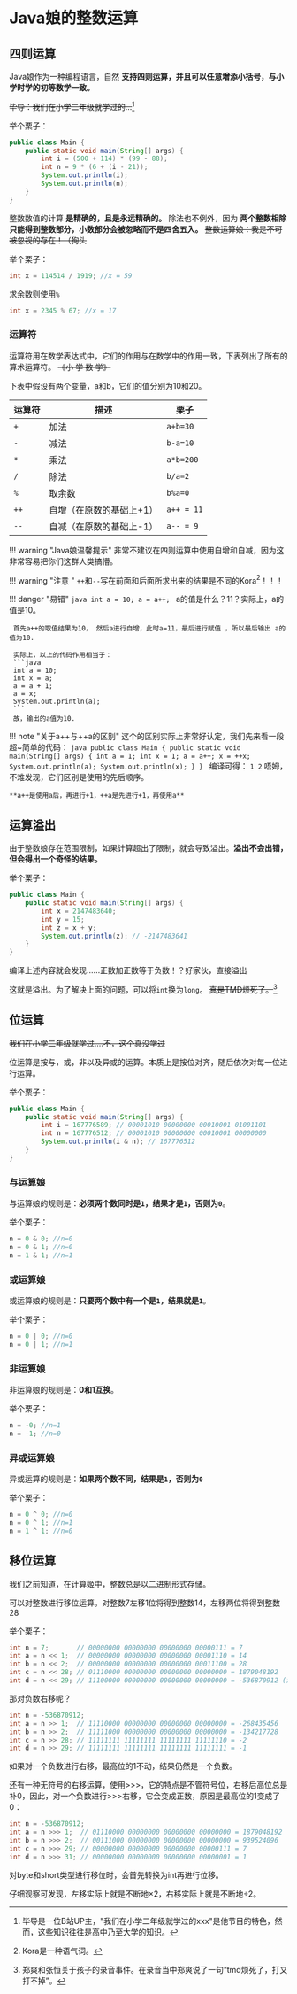 # Java娘的整数运算
## 四则运算

Java娘作为一种编程语言，自然 **支持四则运算，并且可以任意增添小括号，与小学时学的初等数学一致。**

~~毕导：我们在小学二年级就学过的...~~[^1]

[^1]: 毕导是一位B站UP主，"我们在小学二年级就学过的xxx"是他节目的特色，然而，这些知识往往是高中乃至大学的知识。


举个栗子：
```java
public class Main {
    public static void main(String[] args) {
        int i = (500 + 114) * (99 - 88);
        int n = 9 * (6 + (i - 21)); 
        System.out.println(i);
        System.out.println(n);
    }
}

```
整数数值的计算 **是精确的，且是永远精确的。** 除法也不例外，因为 **两个整数相除只能得到整数部分，小数部分会被忽略而不是四舍五入。** ~~整数运算娘：我是不可被忽视的存在！（狗头~~

举个栗子：
```java
int x = 114514 / 1919; //x = 59
```
求余数则使用`%`
```java
int x = 2345 % 67; //x = 17
```

### 运算符
运算符用在数学表达式中，它们的作用与在数学中的作用一致，下表列出了所有的算术运算符。 ~~《小  学  数  学》~~

下表中假设有两个变量，a和b，它们的值分别为10和20。

| 运算符 | 描述 | 栗子 |
|-----|-----|-----|
| `+` | 加法 | `a+b=30` |
| `-` | 减法 | `b-a=10` |
| `*` | 乘法 | `a*b=200` |
| `/` | 除法 | `b/a=2` |
| `%` | 取余数 | `b%a=0` |
| `++` | 自增（在原数的基础上+1） | `a++ = 11` |
| `--` | 自减（在原数的基础上-1） | `a-- = 9` |

!!! warning "Java娘温馨提示"
	非常不建议在四则运算中使用自增和自减，因为这非常容易把你们这群人类搞懵。

!!! warning "注意	"
	`++`和`--`写在前面和后面所求出来的结果是不同的Kora[^2]！！！

!!! danger "易错"
	```java
	int a = 10;
	a = a++;
	```
	a的值是什么？11？实际上，a的值是10。
	
	 首先a++的取值结果为10， 然后a进行自增，此时a=11，最后进行赋值 ，所以最后输出 a的值为10.
	 
	 实际上，以上的代码作用相当于：
	 ```java
	 int a = 10;
	 int x = a;
	 a = a + 1;
	 a = x;
	 System.out.println(a);
	 ```
	 故，输出的a值为10.

!!! note "关于a++与++a的区别"
    这个的区别实际上非常好认定，我们先来看一段超~简单的代码：
    ```java
    public class Main {
    public static void main(String[] args) {
            int a = 1;
            int x = 1;
            a = a++;
            x = ++x;
            System.out.println(a);
            System.out.println(x);
        }
    }
    ```
    编译可得：
    ```
    1
    2
    ```
    唔姆，不难发现，它们区别是使用的先后顺序。
    
    **a++是使用a后，再进行+1，++a是先进行+1，再使用a**
    
[^2]: Kora是一种语气词。

## 运算溢出
由于整数娘存在范围限制，如果计算超出了限制，就会导致溢出。**溢出不会出错，但会得出一个奇怪的结果。**

举个栗子：
```java
public class Main {
    public static void main(String[] args) {
        int x = 2147483640;
        int y = 15;
        int z = x + y;
        System.out.println(z); // -2147483641
    }
}
```

编译上述内容就会发现......正数加正数等于负数！？好家伙，直接溢出

这就是溢出。为了解决上面的问题，可以将`int`换为`long`。 ~~真是TMD烦死了。~~[^3]

[^3]: 郑爽和张恒关于孩子的录音事件。在录音当中郑爽说了一句“tmd烦死了，打又打不掉”。

## 位运算

~~我们在小学二年级就学过....不，这个真没学过~~

位运算是按与，或，非以及异或的运算。本质上是按位对齐，随后依次对每一位进行运算。

举个栗子：
```java
public class Main {
    public static void main(String[] args) {
        int i = 167776589; // 00001010 00000000 00010001 01001101
        int n = 167776512; // 00001010 00000000 00010001 00000000
        System.out.println(i & n); // 167776512
    }
}
```

### 与运算娘
与运算娘的规则是：**必须两个数同时是`1`，结果才是`1`，否则为`0`**。

举个栗子：
```java
n = 0 & 0; //n=0
n = 0 & 1; //n=0
n = 1 & 1; //n=1
```

### 或运算娘
或运算娘的规则是：**只要两个数中有一个是`1`，结果就是`1`**。

举个栗子：
```java
n = 0 | 0; //n=0
n = 0 | 1; //n=1
```

### 非运算娘
非运算娘的规则是：**0和1互换**。

举个栗子：
```java
n = -0; //n=1
n = -1; //n=0
```

### 异或运算娘
异或运算的规则是：**如果两个数不同，结果是`1`，否则为`0`**

举个栗子：
```java
n = 0 ^ 0; //n=0
n = 0 ^ 1; //n=1
n = 1 ^ 1; //n=0
```

## 移位运算

我们之前知道，在计算姬中，整数总是以二进制形式存储。

可以对整数进行移位运算。对整数7左移1位将得到整数14，左移两位将得到整数28

举个栗子：
```java
int n = 7;       // 00000000 00000000 00000000 00000111 = 7
int a = n << 1;  // 00000000 00000000 00000000 00001110 = 14
int b = n << 2;  // 00000000 00000000 00000000 00011100 = 28
int c = n << 28; // 01110000 00000000 00000000 00000000 = 1879048192
int d = n << 29; // 11100000 00000000 00000000 00000000 = -536870912 (溢出)
```

那对负数右移呢？

```java
int n = -536870912;
int a = n >> 1;  // 11110000 00000000 00000000 00000000 = -268435456
int b = n >> 2;  // 11111000 00000000 00000000 00000000 = -134217728
int c = n >> 28; // 11111111 11111111 11111111 11111110 = -2
int d = n >> 29; // 11111111 11111111 11111111 11111111 = -1
```

如果对一个负数进行右移，最高位的1不动，结果仍然是一个负数。

还有一种无符号的右移运算，使用>>>，它的特点是不管符号位，右移后高位总是补0，因此，对一个负数进行>>>右移，它会变成正数，原因是最高位的1变成了0：

```java
int n = -536870912;
int a = n >>> 1;  // 01110000 00000000 00000000 00000000 = 1879048192
int b = n >>> 2;  // 00111000 00000000 00000000 00000000 = 939524096
int c = n >>> 29; // 00000000 00000000 00000000 00000111 = 7
int d = n >>> 31; // 00000000 00000000 00000000 00000001 = 1
```

对byte和short类型进行移位时，会首先转换为int再进行位移。

仔细观察可发现，左移实际上就是不断地×2，右移实际上就是不断地÷2。
